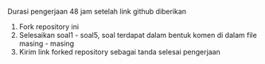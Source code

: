 Durasi pengerjaan 48 jam setelah link github diberikan
1. Fork repository ini
2. Selesaikan soal1 - soal5, soal terdapat dalam bentuk komen di dalam file masing - masing
3. Kirim link forked repository sebagai tanda selesai pengerjaan
